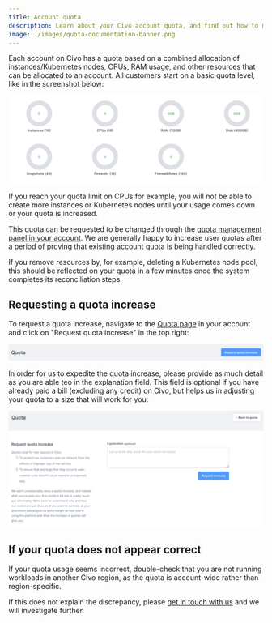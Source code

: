 ```yaml
---
title: Account quota
description: Learn about your Civo account quota, and find out how to manage your usage to ensure you have enough resources for your projects. Click for more information.
image: ./images/quota-documentation-banner.png
---
```


<head>
  <title>Managing Your Civo Account Quota | Civo Documentation</title>
</head>

Each account on Civo has a quota based on a combined allocation of instances/Kubernetes nodes, CPUs, RAM usage, and other resources that can be allocated to an account. All customers start on a basic quota level, like in the screenshot below:

![Default Civo user quota on a new account shown as graphs](images/usage-graphs.png)

If you reach your quota limit on CPUs for example, you will not be able to create more instances or Kubernetes nodes until your usage comes down or your quota is increased.

This quota can be requested to be changed through the [quota management panel in your account](https://dashboard.civo.com/quota). We are generally happy to increase user quotas after a period of proving that existing account quota is being handled correctly.

If you remove resources by, for example, deleting a Kubernetes node pool, this should be reflected on your quota in a few minutes once the system completes its reconciliation steps.

## Requesting a quota increase

To request a quota increase, navigate to the [Quota page](https://dashboard.civo.com/quota) in your account and click on "Request quota increase" in the top right:

![Request quota increase button](images/quota-increase.png)

In order for us to expedite the quota increase, please provide as much detail as you are able teo in the explanation field. This field is optional if you have already paid a bill (excluding any credit) on Civo, but helps us in adjusting your quota to a size that will work for you:

![Quota increase form](images/quota-increase-form.png)

## If your quota does not appear correct

If your quota usage seems incorrect, double-check that you are not running workloads in another Civo region, as the quota is account-wide rather than region-specific.

If this does not explain the discrepancy, please [get in touch with us](https://www.civo.com/contact) and we will investigate further.
